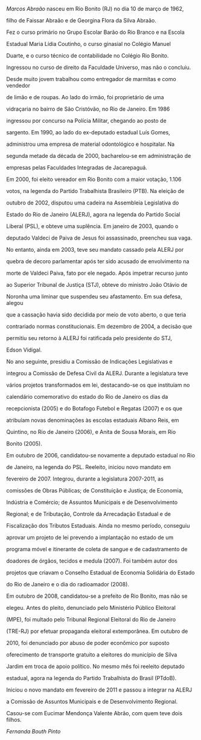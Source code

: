 

*Marcos Abraão* nasceu em Rio Bonito (RJ) no dia 10 de março de 1962,

filho de Faissar Abraão e de Georgina Flora da Silva Abraão.



Fez o curso primário no Grupo Escolar Barão do Rio Branco e na Escola

Estadual Maria Lídia Coutinho, o curso ginasial no Colégio Manuel

Duarte, e o curso técnico de contabilidade no Colégio Rio Bonito.

Ingressou no curso de direito da Faculdade Universo, mas não o concluiu.

Desde muito jovem trabalhou como entregador de marmitas e como vendedor

de limão e de roupas. Ao lado do irmão, foi proprietário de uma

vidraçaria no bairro de São Cristóvão, no Rio de Janeiro. Em 1986

ingressou por concurso na Polícia Militar, chegando ao posto de

sargento. Em 1990, ao lado do ex-deputado estadual Luís Gomes,

administrou uma empresa de material odontológico e hospitalar. Na

segunda metade da década de 2000, bacharelou-se em administração de

empresas pelas Faculdades Integradas de Jacarepaguá.



Em 2000, foi eleito vereador em Rio Bonito com a maior votação, 1.106

votos, na legenda do Partido Trabalhista Brasileiro (PTB). Na eleição de

outubro de 2002, disputou uma cadeira na Assembleia Legislativa do

Estado do Rio de Janeiro (ALERJ), agora na legenda do Partido Social

Liberal (PSL), e obteve uma suplência. Em janeiro de 2003, quando o

deputado Valdeci de Paiva de Jesus foi assassinado, preencheu sua vaga.

No entanto, ainda em 2003, teve seu mandato cassado pela ALERJ por

quebra de decoro parlamentar após ter sido acusado de envolvimento na

morte de Valdeci Paiva, fato por ele negado. Após impetrar recurso junto

ao Superior Tribunal de Justiça (STJ), obteve do ministro João Otávio de

Noronha uma liminar que suspendeu seu afastamento. Em sua defesa, alegou

que a cassação havia sido decidida por meio de voto aberto, o que teria

contrariado normas constitucionais. Em dezembro de 2004, a decisão que

permitiu seu retorno à ALERJ foi ratificada pelo presidente do STJ,

Edson Vidigal.



No ano seguinte, presidiu a Comissão de Indicações Legislativas e

integrou a Comissão de Defesa Civil da ALERJ. Durante a legislatura teve

vários projetos transformados em lei, destacando-se os que instituíam no

calendário comemorativo do estado do Rio de Janeiro os dias da

recepcionista (2005) e do Botafogo Futebol e Regatas (2007) e os que

atribuíam novas denominações às escolas estaduais Albano Reis, em

Quintino, no Rio de Janeiro (2006), e Anita de Sousa Morais, em Rio

Bonito (2005).



Em outubro de 2006, candidatou-se novamente a deputado estadual no Rio

de Janeiro, na legenda do PSL. Reeleito, iniciou novo mandato em

fevereiro de 2007. Integrou, durante a legislatura 2007-2011, as

comissões de Obras Públicas; de Constituição e Justiça; de Economia,

Indústria e Comércio; de Assuntos Municipais e de Desenvolvimento

Regional; e de Tributação, Controle da Arrecadação Estadual e de

Fiscalização dos Tributos Estaduais. Ainda no mesmo período, conseguiu

aprovar um projeto de lei prevendo a implantação no estado de um

programa móvel e itinerante de coleta de sangue e de cadastramento de

doadores de órgãos, tecidos e medula (2007). Foi também autor dos

projetos que criavam o Conselho Estadual de Economia Solidária do Estado

do Rio de Janeiro e o dia do radioamador (2008).



Em outubro de 2008, candidatou-se a prefeito de Rio Bonito, mas não se

elegeu. Antes do pleito, denunciado pelo Ministério Público Eleitoral

(MPE), foi multado pelo Tribunal Regional Eleitoral do Rio de Janeiro

(TRE-RJ) por efetuar propaganda eleitoral extemporânea. Em outubro de

2010, foi denunciado por abuso de poder econômico por suposto

oferecimento de transporte gratuito a eleitores do município de Silva

Jardim em troca de apoio político. No mesmo mês foi reeleito deputado

estadual, agora na legenda do Partido Trabalhista do Brasil (PTdoB).

Iniciou o novo mandato em fevereiro de 2011 e passou a integrar na ALERJ

a Comissão de Assuntos Municipais e de Desenvolvimento Regional.



Casou-se com Eucimar Mendonça Valente Abrão, com quem teve dois filhos.



*Fernanda Bouth Pinto*



